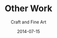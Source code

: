---
title: Other Work
subtitle: Craft and Fine Art
layout: default
modal-id: 6
date: 2014-07-15
img: IMG_1398.jpg
thumbnail: IMG_1398.jpg
alt: Ceramics, painting
project-date: April 2014
category: Fine Art
description: Lorem ipsum dolor sit amet, usu cu alterum nominavi lobortis. At duo novum diceret. Tantas apeirian vix et, usu sanctus postulant inciderint ut, populo diceret necessitatibus in vim. Cu eum dicam feugiat noluisse.

---